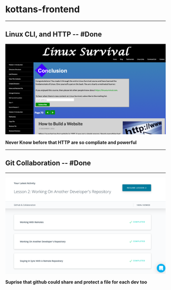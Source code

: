 # kottans-frontend
***
## Linux CLI, and HTTP -- #Done

![Screenshot_Lesson2](task_linux_cli/linux_survival.png)

**Never Know before that HTTP are so compliate and powerful**

***

## Git Collaboration -- #Done
***

![Screenshot_lesson1](task_git_collaboration/task.png)

**Suprise that github could share and protect a file for each dev too**
